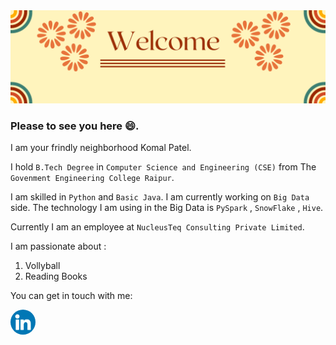 <img src = "./images/WelcomeBanner.png">

### **Please to see you here :smile:.**

I am your frindly neighborhood Komal Patel. 

I hold `B.Tech Degree` in `Computer Science and Engineering (CSE)` from The `Govenment Engineering College Raipur`.  

I am skilled in `Python` and `Basic Java`. I am currently working on `Big Data` side. The technology I am using in the Big Data is `PySpark` , `SnowFlake` , `Hive`.  

Currently I am an employee at `NucleusTeq Consulting Private Limited`.  

I am passionate about :
1. Vollyball
1. Reading Books

You can get in touch with me:

<a href = "https://www.linkedin.com/in/komal-patel-681650204/" ><img src = "./images/linkedin.png" width = "40px" alt = "LinkedIn" style = "border-radius: 80px;"></a>



